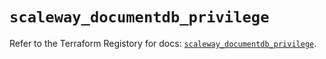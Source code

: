 # `scaleway_documentdb_privilege`

Refer to the Terraform Registory for docs: [`scaleway_documentdb_privilege`](https://registry.terraform.io/providers/scaleway/scaleway/2.39.0/docs/resources/documentdb_privilege).
